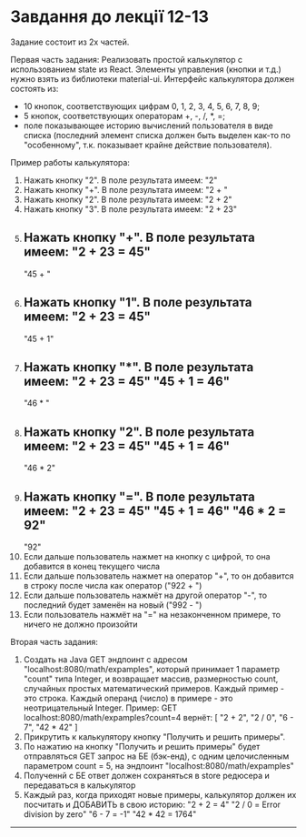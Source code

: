 # Завдання до лекції 12-13
Задание состоит из 2х частей.

Первая часть задания:
Реализовать простой калькулятор с использованием state из React.
Элементы управления (кнопки и т.д.) нужно взять из библиотеки material-ui.
Интерфейс калькулятора должен состоять из:
- 10 кнопок, соответствующих цифрам 0, 1, 2, 3, 4, 5, 6, 7, 8, 9;
- 5 кнопок, соответствующих операторам +, -, /, *, =;
- поле показывающее историю вычислений пользователя в виде списка (последний элемент списка должен быть выделен как-то по "особенному", т.к. показывает крайне действие пользователя).

Пример работы калькулятора:
1) Нажать кнопку "2". В поле результата имеем:
   "2"
2) Нажать кнопку "+". В поле результата имеем:
   "2 + "
3) Нажать кнопку "2". В поле результата имеем:
   "2 + 2"  
4) Нажать кнопку "3". В поле результата имеем:
   "2 + 23"
5) Нажать кнопку "+". В поле результата имеем:
   "2 + 23 = 45"
   -------------
   "45 + "
6) Нажать кнопку "1". В поле результата имеем:
   "2 + 23 = 45"
   -------------
   "45 + 1"
7) Нажать кнопку "*". В поле результата имеем:
   "2 + 23 = 45"
   "45 + 1 = 46"
   -------------
   "46 * "
8) Нажать кнопку "2". В поле результата имеем:
   "2 + 23 = 45"
   "45 + 1 = 46"
   -------------
   "46 * 2"
9) Нажать кнопку "=". В поле результата имеем:
   "2 + 23 = 45"
   "45 + 1 = 46"
   "46 * 2 = 92"
   -------------
   "92"
10) Если дальше пользователь нажмет на кнопку с цифрой, то она добавится в конец текущего числа
11) Если дальше пользователь нажмет на оператор "+", то он добавится в строку после числа как оператор ("922 + ")
12) Если дальше пользователь нажмёт на другой оператор "-", то последний будет заменён на новый ("992 - ")
13) Если пользователь нажмёт на "=" на незаконченном примере, то ничего не должно произойти

Вторая часть задания:
1) Создать на Java GET эндпоинт с адресом "localhost:8080/math/expamples", который принимает 1 параметр "count" типа Integer, и возвращает
массив, размерностью count, случайных простых математический примеров. Каждый пример - это строка. Каждый операнд (число) в примере - это неотрицательный Integer.
Пример:
GET localhost:8080/math/expamples?count=4
вернёт:
[
  "2 + 2",
  "2 / 0",
  "6 - 7",
  "42 * 42"
]
2) Прикрутить к калькулятору кнопку "Получить и решить примеры".
3) По нажатию на кнопку "Получить и решить примеры" будет отправляться GET запрос на БЕ (бэк-енд), c одним целочисленным параметром count = 5, на эндпоинт "localhost:8080/math/expamples"
4) Полученнй с БЕ ответ должен сохраняться в store редюсера и передаваться в калькулятор
5) Каждый раз, когда приходят новые примеры, калькулятор должен их посчитать и ДОБАВИТЬ в свою историю:
"2 + 2 = 4"
"2 / 0 = Error division by zero"
"6 - 7 = -1"
"42 * 42 = 1764"
----------------

